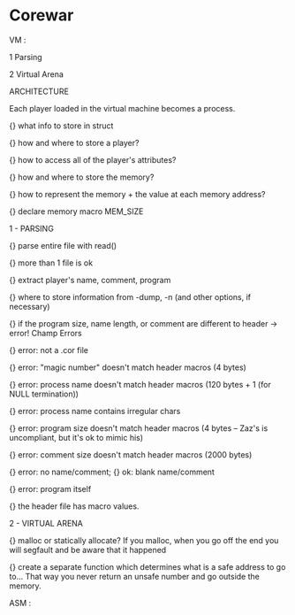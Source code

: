 # Corewar

VM :

1 Parsing

2 Virtual Arena



ARCHITECTURE

Each player loaded in the virtual machine becomes a process.

{} what info to store in struct

{} how and where to store a player?

{} how to access all of the player's attributes?

{} how and where to store the memory?

{} how to represent the memory + the value at each memory address?

{} declare memory macro MEM_SIZE



1 - PARSING

{} parse entire file with read()

{} more than 1 file is ok

{} extract player's name, comment, program

{} where to store information from -dump, -n (and other options, if necessary)

{} if the program size, name length, or comment are different to header -> error! 
    Champ Errors

{} error: not a .cor file

{} error: "magic number" doesn't match header macros (4 bytes)

{} error: process name doesn't match header macros (120 bytes + 1 (for NULL termination))

{} error: process name contains irregular chars

{} error: program size doesn't match header macros (4 bytes – Zaz's is uncompliant, but it's ok to mimic his)

{} error: comment size doesn't match header macros (2000 bytes)

{} error: no name/comment; {} ok: blank name/comment

{} error: program itself

{} the header file has macro values. 


2 - VIRTUAL ARENA

{} malloc or statically allocate?
    If you malloc, when you go off the end you will segfault and be aware that it happened

{} create a separate function which determines what is a safe address to go to...
   That way you never return an unsafe number and go outside the memory.



ASM :

